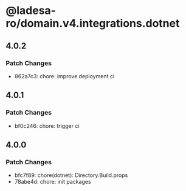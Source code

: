 # @ladesa-ro/domain.v4.integrations.dotnet

## 4.0.2

### Patch Changes

- 862a7c3: chore: improve deployment ci

## 4.0.1

### Patch Changes

- bf0c246: chore: trigger ci

## 4.0.0

### Patch Changes

- bfc7f89: chore(dotnet): Directory.Build.props
- 78abe4d: chore: init packages
